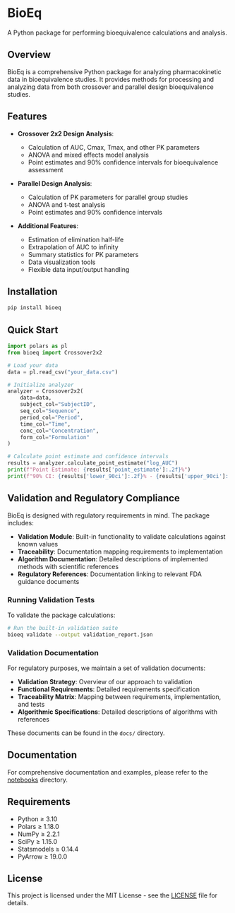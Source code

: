 # BioEq

A Python package for performing bioequivalence calculations and analysis.

## Overview

BioEq is a comprehensive Python package for analyzing pharmacokinetic data in bioequivalence studies. It provides methods for processing and analyzing data from both crossover and parallel design bioequivalence studies.

## Features

- **Crossover 2x2 Design Analysis**:
  - Calculation of AUC, Cmax, Tmax, and other PK parameters
  - ANOVA and mixed effects model analysis
  - Point estimates and 90% confidence intervals for bioequivalence assessment

- **Parallel Design Analysis**:
  - Calculation of PK parameters for parallel group studies
  - ANOVA and t-test analysis
  - Point estimates and 90% confidence intervals

- **Additional Features**:
  - Estimation of elimination half-life
  - Extrapolation of AUC to infinity
  - Summary statistics for PK parameters
  - Data visualization tools
  - Flexible data input/output handling

## Installation

```bash
pip install bioeq
```

## Quick Start

```python
import polars as pl
from bioeq import Crossover2x2

# Load your data
data = pl.read_csv("your_data.csv")

# Initialize analyzer
analyzer = Crossover2x2(
    data=data,
    subject_col="SubjectID",
    seq_col="Sequence",
    period_col="Period",
    time_col="Time",
    conc_col="Concentration",
    form_col="Formulation"
)

# Calculate point estimate and confidence intervals
results = analyzer.calculate_point_estimate("log_AUC")
print(f"Point Estimate: {results['point_estimate']:.2f}%")
print(f"90% CI: {results['lower_90ci']:.2f}% - {results['upper_90ci']:.2f}%")
```

## Validation and Regulatory Compliance

BioEq is designed with regulatory requirements in mind. The package includes:

- **Validation Module**: Built-in functionality to validate calculations against known values
- **Traceability**: Documentation mapping requirements to implementation
- **Algorithm Documentation**: Detailed descriptions of implemented methods with scientific references
- **Regulatory References**: Documentation linking to relevant FDA guidance documents

### Running Validation Tests

To validate the package calculations:

```bash
# Run the built-in validation suite
bioeq validate --output validation_report.json
```

### Validation Documentation

For regulatory purposes, we maintain a set of validation documents:

- **Validation Strategy**: Overview of our approach to validation
- **Functional Requirements**: Detailed requirements specification
- **Traceability Matrix**: Mapping between requirements, implementation, and tests
- **Algorithmic Specifications**: Detailed descriptions of algorithms with references

These documents can be found in the `docs/` directory.

## Documentation

For comprehensive documentation and examples, please refer to the [notebooks](./notebooks) directory.

## Requirements

- Python ≥ 3.10
- Polars ≥ 1.18.0
- NumPy ≥ 2.2.1
- SciPy ≥ 1.15.0
- Statsmodels ≥ 0.14.4
- PyArrow ≥ 19.0.0

## License

This project is licensed under the MIT License - see the [LICENSE](LICENSE) file for details.
